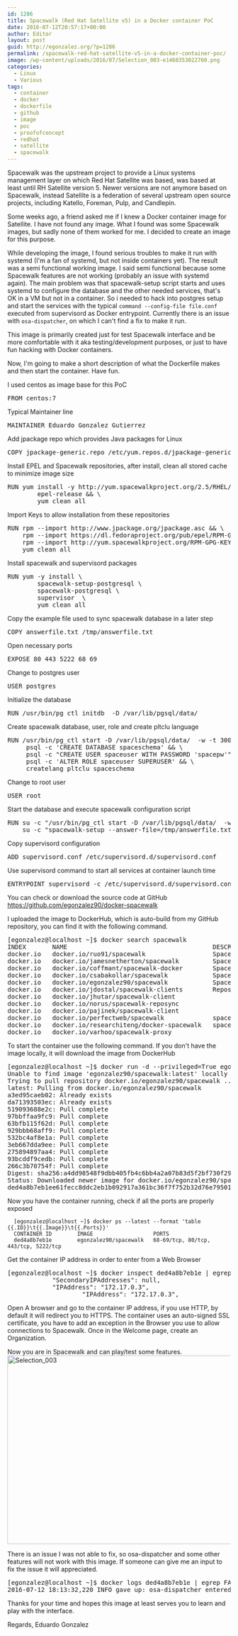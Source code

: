 ```yaml
---
id: 1286
title: Spacewalk (Red Hat Satellite v5) in a Docker container PoC
date: 2016-07-12T20:57:17+00:00
author: Editor
layout: post
guid: http://egonzalez.org/?p=1286
permalink: /spacewalk-red-hat-satellite-v5-in-a-docker-container-poc/
image: /wp-content/uploads/2016/07/Selection_003-e1468353022760.png
categories:
  - Linux
  - Various
tags:
  - container
  - docker
  - dockerfile
  - github
  - image
  - poc
  - proofofconcept
  - redhat
  - satellite
  - spacewalk
---
```

Spacewalk was the upstream project to provide a Linux systems management layer on which Red Hat Satellite was based, was based at least until RH Satellite version 5. Newer versions are not anymore based on Spacewalk, instead Satellite is a federation of several upstream open source projects, including Katello, Foreman, Pulp, and Candlepin.


Some weeks ago, a friend asked me if I knew a Docker container image for Satellite.
I have not found any image. What I found was some Spacewalk images, but sadly none of them worked for me.
I decided to create an image for this purpose.

While developing the image, I found serious troubles to make it run with systemd (I'm a fan of systemd, but not inside containers yet).
The result was a semi functional working image. I said semi functional because some Spacewalk features are not working (probably an issue with systemd again).
The main problem was that spacewalk-setup script starts and uses systemd to configure the database and the other needed services, that's OK in a VM but not in a container.
So i needed to hack into postgres setup and start the services with the typical <code>command --config-file file.conf</code> executed from supervisord as Docker entrypoint.
Currently there is an issue with <code>osa-dispatcher</code>, on which I can't find a fix to make it run.

This image is primarily created just for test Spacewalk interface and be more comfortable with it aka testing/development purposes, or just to have fun hacking with Docker containers. 

Now, I'm going to make a short description of what the Dockerfile makes and then start the container.
Have fun.

I used centos as image base for this PoC
<pre>
FROM centos:7 
</pre>
Typical Maintainer line
<pre>
MAINTAINER Eduardo Gonzalez Gutierrez <dabarren@gmail.com>
</pre>
Add jpackage repo which provides Java packages for Linux
<pre>
COPY jpackage-generic.repo /etc/yum.repos.d/jpackage-generic.repo
</pre>
Install EPEL and Spacewalk repositories, after install, clean all stored cache to minimize image size
<pre>
RUN yum install -y http://yum.spacewalkproject.org/2.5/RHEL/7/x86_64/spacewalk-repo-2.5-3.el7.noarch.rpm \
        epel-release && \
        yum clean all
</pre>
Import Keys to allow installation from these repositories
<pre>
RUN rpm --import http://www.jpackage.org/jpackage.asc && \
    rpm --import https://dl.fedoraproject.org/pub/epel/RPM-GPG-KEY-EPEL-7 && \
    rpm --import http://yum.spacewalkproject.org/RPM-GPG-KEY-spacewalk-2015 && \
    yum clean all
</pre>
Install spacewalk and supervisord packages
<pre>
RUN yum -y install \
        spacewalk-setup-postgresql \
        spacewalk-postgresql \
        supervisor  \
        yum clean all
</pre>
Copy the example file used to sync spacewalk database in a later step
<pre>
COPY answerfile.txt /tmp/answerfile.txt
</pre>
Open necessary ports
<pre>
EXPOSE 80 443 5222 68 69
</pre>
Change to postgres user
<pre>
USER postgres
</pre>
Initialize the database
<pre>
RUN /usr/bin/pg_ctl initdb  -D /var/lib/pgsql/data/
</pre>
Create spacewalk database, user, role and create pltclu language
<pre>
RUN /usr/bin/pg_ctl start -D /var/lib/pgsql/data/  -w -t 300 && \
     psql -c 'CREATE DATABASE spaceschema' && \
     psql -c "CREATE USER spaceuser WITH PASSWORD 'spacepw'" && \
     psql -c 'ALTER ROLE spaceuser SUPERUSER' && \
     createlang pltclu spaceschema
</pre>
Change to root user
<pre>
USER root
</pre>
Start the database and execute spacewalk configuration script
<pre>
RUN su -c "/usr/bin/pg_ctl start -D /var/lib/pgsql/data/  -w -t 300" postgres && \
    su -c "spacewalk-setup --answer-file=/tmp/answerfile.txt --skip-db-diskspace-check --skip-db-install" root ; exit 0
</pre>
Copy supervisord configuration
<pre>
ADD supervisord.conf /etc/supervisord.d/supervisord.conf
</pre>
Use supervisord command to start all services at container launch time
<pre>
ENTRYPOINT supervisord -c /etc/supervisord.d/supervisord.conf
</pre>
You can check or download the source code at GitHub <a href="https://github.com/egonzalez90/docker-spacewalk" target="_blank">https://github.com/egonzalez90/docker-spacewalk</a>

I uploaded the image to DockerHub, which is auto-build from my GitHub repository, you can find it with the following command.
<pre>
[egonzalez@localhost ~]$ docker search spacewalk
INDEX       NAME                                       DESCRIPTION                                     STARS     OFFICIAL   AUTOMATED
docker.io   docker.io/ruo91/spacewalk                  Spacewalk is an open source Linux systems ...   3                    [OK]
docker.io   docker.io/jamesnetherton/spacewalk         Spacewalk running under Docker                  1                    
docker.io   docker.io/coffmant/spacewalk-docker        Spacewalk                                       0                    [OK]
docker.io   docker.io/csabakollar/spacewalk            Spacewalk 2.4 in a CentOS6 container            0                    
docker.io   docker.io/egonzalez90/spacewalk            Spacewalk docker image                          0                    [OK]
docker.io   docker.io/jdostal/spacewalk-clients        Repository containing spacewalk-clients         0                    
docker.io   docker.io/jhutar/spacewalk-client                                                          0                    
docker.io   docker.io/norus/spacewalk-reposync                                                         0                    
docker.io   docker.io/pajinek/spacewalk-client                                                         0                    [OK]
docker.io   docker.io/perfectweb/spacewalk             spacewalk                                       0                    [OK]
docker.io   docker.io/researchiteng/docker-spacewalk   spacewalk is the open source version of Re...   0                    [OK]
docker.io   docker.io/varhoo/spacewalk-proxy                                                           0                    [OK]
</pre>
To start the container use the following command. If you don't have the image locally, it will download the image from DockerHub
<pre>
[egonzalez@localhost ~]$ docker run -d --privileged=True egonzalez90/spacewalk
Unable to find image 'egonzalez90/spacewalk:latest' locally
Trying to pull repository docker.io/egonzalez90/spacewalk ... 
latest: Pulling from docker.io/egonzalez90/spacewalk
a3ed95caeb02: Already exists 
da71393503ec: Already exists 
519093688e2c: Pull complete 
97bbffaa9fc9: Pull complete 
63bfb115f62d: Pull complete 
929bbb68aff9: Pull complete 
532bc4af8e1a: Pull complete 
3eb667dda9ee: Pull complete 
275894897aa4: Pull complete 
93bcddf9cedb: Pull complete 
266c3b70754f: Pull complete 
Digest: sha256:a4dd98548f9dbb405fb4c6bb4a2a07b83d5f2bf730f29f71913b72876b1a61ab
Status: Downloaded newer image for docker.io/egonzalez90/spacewalk:latest
ded4a8b7eb1ee61fecc8ddc2eb1b092917a361bc36f7f752b32d76e79501d70a
</pre>
Now you have the container running, check if all the ports are properly exposed

```
  [egonzalez@localhost ~]$ docker ps --latest --format 'table {{.ID}}\t{{.Image}}\t{{.Ports}}'
  CONTAINER ID        IMAGE                   PORTS
  ded4a8b7eb1e        egonzalez90/spacewalk   68-69/tcp, 80/tcp, 443/tcp, 5222/tcp
```
Get the container IP address in order to enter from a Web Browser
<pre>
[egonzalez@localhost ~]$ docker inspect ded4a8b7eb1e | egrep IPAddress
            "SecondaryIPAddresses": null,
            "IPAddress": "172.17.0.3",
                    "IPAddress": "172.17.0.3",
</pre>
Open A browser and go to the container IP address, if you use HTTP, by default it will redirect you to HTTPS.
The container uses an auto-signed SSL certificate, you have to add an exception in the Browser you use to allow connections to Spacewalk.
Once in the Welcome page, create an Organization.

Now you are in Spacewalk and can play/test some features.
<img src="http://egonzalez.org/wp-content/uploads/2016/07/Selection_003-1024x483.png" alt="Selection_003" width="900" height="425" class="alignnone size-large wp-image-1287" />

There is an issue I was not able to fix, so osa-dispatcher and some other features will not work with this image.
If someone can give me an input to fix the issue it will appreciated.
<pre>
[egonzalez@localhost ~]$ docker logs ded4a8b7eb1e | egrep FATAL
2016-07-12 18:13:32,220 INFO gave up: osa-dispatcher entered FATAL state, too many start retries too quickly
</pre>


Thanks for your time and hopes this image at least serves you to learn and play with the interface.

Regards, Eduardo Gonzalez
